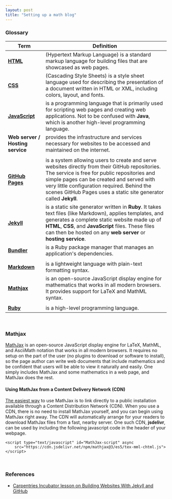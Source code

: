 ```yaml
---
layout: post
title: "Setting up a math blog"
---
```


### Glossary

| Term      | Definition     |
|-----------|----------------|
| **[HTML](https://html.com/)** | (Hypertext Markup Language) is a standard markup language for building files that are showcased as web pages. |
|**[CSS](https://en.wikipedia.org/wiki/CSS)** | (Cascading Style Sheets) is a style sheet language used for describing the presentation of a document written in HTML or XML, including colors, layout, and fonts. |
|**[JavaScript](https://en.wikipedia.org/wiki/JavaScript)** | is a programming language that is primarily used for scripting web pages and creating web applications. Not to be confused with **Java**, which is another high-level programming language.|
|**Web server / Hosting service**| provides the infrastructure and services necessary for websites to be accessed and maintained on the internet. |
|||
| **[GitHub Pages](https://pages.github.com/)** | is a system allowing users to create and serve websites directly from their GitHub repositories. The service is free for public repositories and simple pages can be created and served with very little configuration required. Behind the scenes GitHub Pages uses a static site generator called **Jekyll**. |
| **[Jekyll](https://jekyllrb.com/)** | is a static site generator written in **Ruby**. It takes text files (like Markdown), applies templates, and generates a complete static website made up of **HTML**, **CSS**, and **JavaScript** files. These files can then be hosted on any **web server** or **hosting service**. |
|**[Bundler](https://bundler.io/)** | is a Ruby package manager that manages an application's dependencies. |
|||
|**[Markdown](https://www.markdownguide.org/cheat-sheet/)** | is a lightweight language with plain-text formatting syntax. |
|**[Mathjax](https://docs.mathjax.org/en/latest/basic/mathjax.html)** | is an open-source JavaScript display engine for mathematics that works in all modern browsers. It provides support for LaTeX and MathML syntax. |
|||
|**[Ruby](https://www.ruby-lang.org/en/)** | is a high-level programming language. |


<br>

### Mathjax
[MathJax](https://docs.mathjax.org/en/latest/basic/mathjax.html) is an open-source JavaScript display engine for LaTeX, MathML, and AsciiMath notation that works in all modern browsers. It requires no setup on the part of the user (no plugins to download or software to install), so the page author can write web documents that include mathematics and be confident that users will be able to view it naturally and easily. One simply includes MathJax and some mathematics in a web page, and MathJax does the rest.

#### Using MathJax from a Content Delivery Network (CDN)

[The easiest way](https://docs.mathjax.org/en/latest/web/start.html) to use MathJax is to link directly to a public installation available through a Content Distribution Network (CDN). When you use a CDN, there is no need to install MathJax yourself, and you can begin using MathJax right away. The CDN will automatically arrange for your readers to download MathJax files from a fast, nearby server. One such CDN, **jsdelivr**, can be used by including the following javascript code in the header of your webpage. 

    <script type="text/javascript" id="MathJax-script" async
        src="https://cdn.jsdelivr.net/npm/mathjax@3/es5/tex-mml-chtml.js">
    </script>

<br>

### References
 - [Carpentries Incubator lesson on Building Websites With Jekyll and GitHub](https://carpentries-incubator.github.io/jekyll-pages-novice/)
